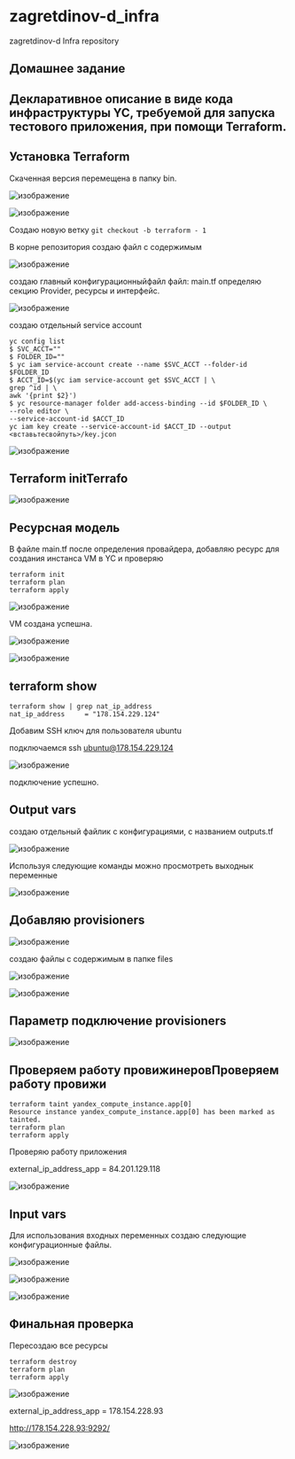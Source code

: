 # zagretdinov-d_infra
zagretdinov-d Infra repository

## Домашнее задание

## Декларативное описание в виде кода инфраструктуры YC, требуемой для запуска тестового приложения, при помощи Terraform.


## Установка Terraform
Скаченная версия перемещена в папку bin.

![изображение](https://user-images.githubusercontent.com/85208391/124372688-03bbed80-dcae-11eb-9fe1-06f1e705c1ee.png)

![изображение](https://user-images.githubusercontent.com/85208391/124372699-16cebd80-dcae-11eb-8edc-2e645151a89f.png)

Создаю новую ветку ``` git checkout -b terraform - 1 ```

В корне репозитория создаю файл с содержимым

![изображение](https://user-images.githubusercontent.com/85208391/124372768-b12f0100-dcae-11eb-8006-9c79e71351af.png)

создаю главный конфигурационныйфайл файл: main.tf
определяю  секцию  Provider, ресурсы и интерфейс.

![изображение](https://user-images.githubusercontent.com/85208391/124373323-3caa9100-dcb3-11eb-8954-cf0879ad35ce.png)


создаю отдельный service account

```
yc config list
$ SVC_ACCT=""
$ FOLDER_ID=""
$ yc iam service-account create --name $SVC_ACCT --folder-id $FOLDER_ID
$ ACCT_ID=$(yc iam service-account get $SVC_ACCT | \ 
grep ^id | \ 
awk '{print $2}')
$ yc resource-manager folder add-access-binding --id $FOLDER_ID \ 
--role editor \ 
--service-account-id $ACCT_ID
yc iam key create --service-account-id $ACCT_ID --output <вставьтесвойпуть>/key.jcon
```

![изображение](https://user-images.githubusercontent.com/85208391/124372853-6feb2100-dcaf-11eb-8c77-5b34bdadca81.png)

## Terraform initTerrafo

![изображение](https://user-images.githubusercontent.com/85208391/124372893-af197200-dcaf-11eb-87f0-bb5dcd5494e0.png)

## Ресурсная модель
В файле main.tf после определения провайдера, добавляю ресурс для создания инстанса VM в YC и проверяю
```
terraform init
terraform plan
terraform apply
```

![изображение](https://user-images.githubusercontent.com/85208391/124372926-0cadbe80-dcb0-11eb-9622-47e8a49f3f95.png)


VM создана успешна.

![изображение](https://user-images.githubusercontent.com/85208391/124372936-1afbda80-dcb0-11eb-9f14-8934df1db85e.png)


![изображение](https://user-images.githubusercontent.com/85208391/124372938-1fc08e80-dcb0-11eb-8aae-d8cd481b2bbb.png)

## terraform show
```
terraform show | grep nat_ip_address
nat_ip_address     = "178.154.229.124"
```

Добавим SSH ключ для пользователя ubuntu

подключаемся
ssh ubuntu@178.154.229.124


![изображение](https://user-images.githubusercontent.com/85208391/124372958-441c6b00-dcb0-11eb-864b-6d79ab303882.png)

подключение успешно.

## Output vars

создаю отдельный файлик с конфигурациями, с названием outputs.tf

![изображение](https://user-images.githubusercontent.com/85208391/124372983-7928bd80-dcb0-11eb-8a2a-a5e6b6934f61.png)


Используя следующие команды можно просмотреть выходнык переменные

![изображение](https://user-images.githubusercontent.com/85208391/124373045-ffdd9a80-dcb0-11eb-9fef-724216297bef.png)


## Добавляю provisioners

![изображение](https://user-images.githubusercontent.com/85208391/124373058-197ee200-dcb1-11eb-8a86-677f20d71c58.png)

создаю файлы с содержимым в папке files

![изображение](https://user-images.githubusercontent.com/85208391/124373064-27ccfe00-dcb1-11eb-879b-9050ffa8360b.png)

![изображение](https://user-images.githubusercontent.com/85208391/124373066-2bf91b80-dcb1-11eb-9f54-d73c629f767a.png)


## Параметр подключение provisioners

![изображение](https://user-images.githubusercontent.com/85208391/124373083-46cb9000-dcb1-11eb-9103-d8a2f2102382.png)

## Проверяем работу провижинеровПроверяем работу провижи

```
terraform taint yandex_compute_instance.app[0]
Resource instance yandex_compute_instance.app[0] has been marked as tainted.
terraform plan
terraform apply
```

Проверяю работу приложения

external_ip_address_app = 84.201.129.118


![изображение](https://user-images.githubusercontent.com/85208391/124373105-6c589980-dcb1-11eb-90e0-1cfa284634ba.png)


## Input vars
Для использования входных переменных создаю следующие конфигурационные файлы.

![изображение](https://user-images.githubusercontent.com/85208391/124373155-a0cc5580-dcb1-11eb-9cf5-6478907a19ac.png)

![изображение](https://user-images.githubusercontent.com/85208391/124373158-a75acd00-dcb1-11eb-97af-245c82373730.png)

![изображение](https://user-images.githubusercontent.com/85208391/124373160-aaee5400-dcb1-11eb-9b3a-94164e2961c6.png)

## Финальная проверка

Пересоздаю все ресурсы 
```
terraform destroy
terraform plan
terraform apply
```
![изображение](https://user-images.githubusercontent.com/85208391/124373213-25b76f00-dcb2-11eb-9926-0d5de6caf110.png)

external_ip_address_app = 178.154.228.93

http://178.154.228.93:9292/

![изображение](https://user-images.githubusercontent.com/85208391/124373237-5f887580-dcb2-11eb-8142-5eb12ad9f097.png)









































